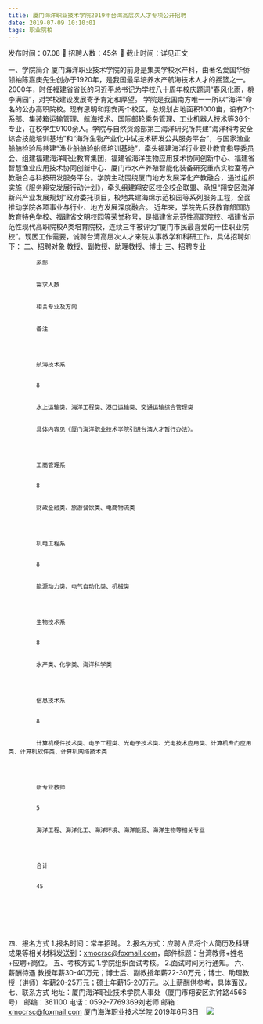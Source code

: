 ```yaml
---
title: 厦门海洋职业技术学院2019年台湾高层次人才专项公开招聘
date: 2019-07-09 10:10:01
tags: 职业院校
---
```

发布时间：07.08   🌟   招聘人数：45名   🌈   截止时间：详见正文
<!-- more -->
一、学院简介
厦门海洋职业技术学院的前身是集美学校水产科，由著名爱国华侨领袖陈嘉庚先生创办于1920年，是我国最早培养水产航海技术人才的摇篮之一。2000年，时任福建省省长的习近平总书记为学校八十周年校庆题词“春风化雨，桃李满园”，对学校建设发展寄予肯定和厚望。
学院是我国南方唯一一所以“海洋”命名的公办高职院校。现有思明和翔安两个校区，总规划占地面积1000亩，设有7个系部、集装箱运输管理、航海技术、国际邮轮乘务管理、工业机器人技术等36个专业，在校学生9100余人。学院与自然资源部第三海洋研究所共建“海洋科考安全综合技能培训基地”和“海洋生物产业化中试技术研发公共服务平台”，与国家渔业船舶检验局共建“渔业船舶验船师培训基地”，牵头福建海洋行业职业教育指导委员会、组建福建海洋职业教育集团，福建省海洋生物应用技术协同创新中心、福建省智慧渔业应用技术协同创新中心、厦门市水产养殖智能化装备研究重点实验室等产教融合与科技研发服务平台。学院主动围绕厦门地方发展深化产教融合，通过组织实施《服务翔安发展行动计划》，牵头组建翔安区校企校企联盟、承担“翔安区海洋新兴产业发展规划”政府委托项目，校地共建海绵示范校园等系列服务工程，全面推动学院各项事业与行业、地方发展深度融合。
近年来，学院先后获教育部国防教育特色学校、福建省文明校园等荣誉称号，是福建省示范性高职院校、福建省示范性现代高职院校A类培育院校，连续三年被评为“厦门市民最喜爱的十佳职业院校”。现因工作需要，诚聘台湾高层次人才来院从事教学和科研工作，具体招聘如下：
二、招聘对象
教授、副教授、助理教授、博士
三、招聘专业

    
        
            
            系部
            
            
            需求人数
            
            
            相关专业及方向
            
            
            备注
            
        
        
            
            航海技术系
            
            
            8
            
            
            水上运输类、海洋工程类、港口运输类、交通运输综合管理类
            
            
            具体内容见《厦门海洋职业技术学院引进台湾人才暂行办法》。
            
        
        
            
            工商管理系
            
            
            8
            
            
            财政金融类、旅游餐饮类、电商物流类
            
        
        
            
            机电工程系
            
            
            8
            
            
            能源动力类、电气自动化类、机械类
            
        
        
            
            生物技术系
            
            
            8
            
            
            水产类、化学类、海洋科学类
            
        
        
            
            信息技术系
            
            
            8
            
            
            计算机硬件技术类、电子工程类、光电子技术类、光电技术应用类、计算机专门应用类、计算机软件类、计算机网络技术类
            
        
        
            
            新专业教师
            
            
            5
            
            
            海洋工程、海洋化工、海洋环境、海洋能源、海洋生物等相关专业
            
        
        
            
            合计
            
            
            45
            
            
             
            
            
             
            
        
    

四、报名方式
1.报名时间：常年招聘。
2.报名方式：应聘人员将个人简历及科研成果等相关材料发送到：xmocrsc@foxmail.com，邮件标题：台湾教师+姓名+应聘+岗位。
五、考核方式
1.学院组织面试考核。
2.面试时间另行通知。
六、薪酬待遇
教授年薪30-40万元；博士后、副教授年薪22-30万元；博士、助理教授（讲师）年薪20-25万元；硕士年薪15-20万元。以上薪酬供参考，具体面议。
七、联系方式
地址：厦门海洋职业技术学院人事处（厦门市翔安区洪钟路4566号）
邮编：361100
电话：0592-7769369刘老师
邮箱：xmocrsc@foxmail.com
厦门海洋职业技术学院
2019年6月3日
 
 ![](https://cdn.weiweiblog.cn/20181015134814.png)